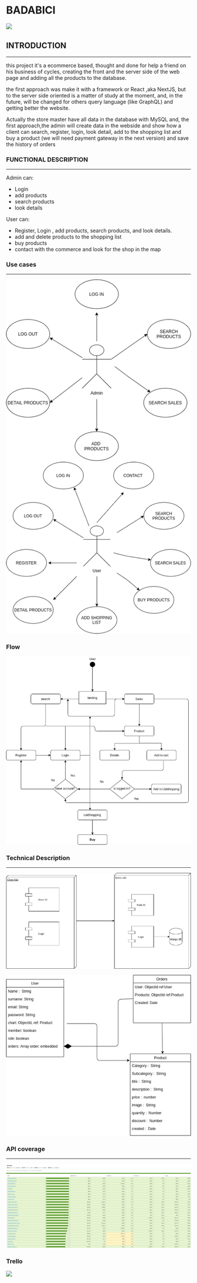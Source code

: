 #                               BADABICI

![](https://gifsanimados.de/img-gifsanimados.de/b/bicicletas/bicicleta-en-la-oficina.gif)

## INTRODUCTION

___
this project it's a ecommerce based, thought and done for help a friend on his business of cycles, creating the front and the server side of the web page and adding all the products to the database.

the first approach was make it with a framework or React ,aka NextJS, but to the server side oriented is a matter of study at the moment, and, in the future, will be changed for others query language (like GraphQL) and getting better the website.

Actually the store master have all data in the database with MySQL and, the first approach,the admin will create data in the webside  and show how a client can search, register, login, look detail, add to the shopping list and buy a product (we will need payment gateway in the next version) and save the history of orders   


### FUNCTIONAL DESCRIPTION
--------------------------
Admin can:

* Login 
* add products
* search products
* look details 

User can:
* Register, Login , add products, search products, and look details.
* add and delete products to the shopping list
* buy products 
* contact with the commerce and look for the shop in the map

### Use cases
--------



![](./use-cases-diagrams/usecaseadmin.png) 
![](./use-cases-diagrams/usecaseuser.png)

### Flow
![](./use-cases-diagrams/flowchart.png)

### Technical Description
--------------------------
![](./use-cases-diagrams/blockcase.png)

![](./use-cases-diagrams/datamodel.png)

### API coverage
------------------

![](./use-cases-diagrams/codecoverage.png)

### Trello

![](https://trello.com/b/upNSKRZq/badabici)